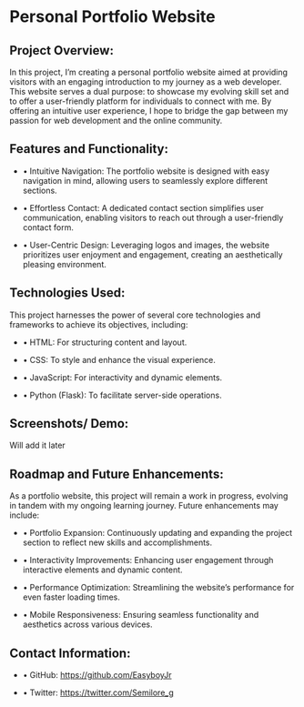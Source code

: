 # Personal Portfolio Website

## Project Overview:

In this project, I’m creating a personal portfolio website aimed at providing visitors with an engaging introduction to my journey as a web developer. This website serves a dual purpose: to showcase my evolving skill set and to offer a user-friendly platform for individuals to connect with me. By offering an intuitive user experience, I hope to bridge the gap between my passion for web development and the online community.

## Features and Functionality:

+ 	•	Intuitive Navigation: The portfolio website is designed with easy navigation in mind, allowing users to seamlessly explore different sections.
- 	•	Effortless Contact: A dedicated contact section simplifies user communication, enabling visitors to reach out through a user-friendly contact form.
* 	•	User-Centric Design: Leveraging logos and images, the website prioritizes user enjoyment and engagement, creating an aesthetically pleasing environment.

## Technologies Used:

This project harnesses the power of several core technologies and frameworks to achieve its objectives, including:
+ 	•	HTML: For structuring content and layout.
- 	•	CSS: To style and enhance the visual experience.
* 	•	JavaScript: For interactivity and dynamic elements.
+ 	•	Python (Flask): To facilitate server-side operations.

## Screenshots/ Demo:

Will add it later

## Roadmap and Future Enhancements:

As a portfolio website, this project will remain a work in progress, evolving in tandem with my ongoing learning journey. Future enhancements may include:

+ 	•	Portfolio Expansion: Continuously updating and expanding the project section to reflect new skills and accomplishments.
-	•	Interactivity Improvements: Enhancing user engagement through interactive elements and dynamic content.
*	•	Performance Optimization: Streamlining the website’s performance for even faster loading times.
+	•	Mobile Responsiveness: Ensuring seamless functionality and aesthetics across various devices.

## Contact Information:

+ 	•	GitHub: https://github.com/EasyboyJr
- 	•	Twitter: https://twitter.com/Semilore_g